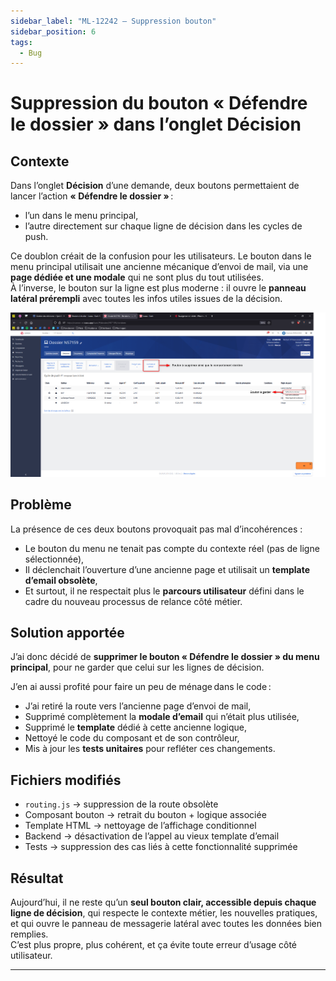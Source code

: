 ```yaml
---
sidebar_label: "ML-12242 – Suppression bouton"
sidebar_position: 6
tags:
  - Bug
---
```

# Suppression du bouton « Défendre le dossier » dans l’onglet Décision

## Contexte

Dans l’onglet **Décision** d’une demande, deux boutons permettaient de lancer l’action **« Défendre le dossier »** :  

- l’un dans le menu principal,  
- l’autre directement sur chaque ligne de décision dans les cycles de push.

Ce doublon créait de la confusion pour les utilisateurs. Le bouton dans le menu principal utilisait une ancienne mécanique d’envoi de mail, via une **page dédiée et une modale** qui ne sont plus du tout utilisées.  
À l’inverse, le bouton sur la ligne est plus moderne : il ouvre le **panneau latéral prérempli** avec toutes les infos utiles issues de la décision.

![Screenshot de la page avant correction](ml_12242.png)

## Problème

La présence de ces deux boutons provoquait pas mal d’incohérences :

- Le bouton du menu ne tenait pas compte du contexte réel (pas de ligne sélectionnée),
- Il déclenchait l’ouverture d’une ancienne page et utilisait un **template d’email obsolète**,
- Et surtout, il ne respectait plus le **parcours utilisateur** défini dans le cadre du nouveau processus de relance côté métier.

## Solution apportée

J’ai donc décidé de **supprimer le bouton « Défendre le dossier » du menu principal**, pour ne garder que celui sur les lignes de décision.

J’en ai aussi profité pour faire un peu de ménage dans le code :

- J’ai retiré la route vers l’ancienne page d’envoi de mail,
- Supprimé complètement la **modale d’email** qui n’était plus utilisée,
- Supprimé le **template** dédié à cette ancienne logique,
- Nettoyé le code du composant et de son contrôleur,
- Mis à jour les **tests unitaires** pour refléter ces changements.

## Fichiers modifiés

- `routing.js` → suppression de la route obsolète
- Composant bouton → retrait du bouton + logique associée
- Template HTML → nettoyage de l’affichage conditionnel
- Backend → désactivation de l’appel au vieux template d’email
- Tests → suppression des cas liés à cette fonctionnalité supprimée

## Résultat

Aujourd’hui, il ne reste qu’un **seul bouton clair, accessible depuis chaque ligne de décision**, qui respecte le contexte métier, les nouvelles pratiques, et qui ouvre le panneau de messagerie latéral avec toutes les données bien remplies.  
C’est plus propre, plus cohérent, et ça évite toute erreur d’usage côté utilisateur.

---
